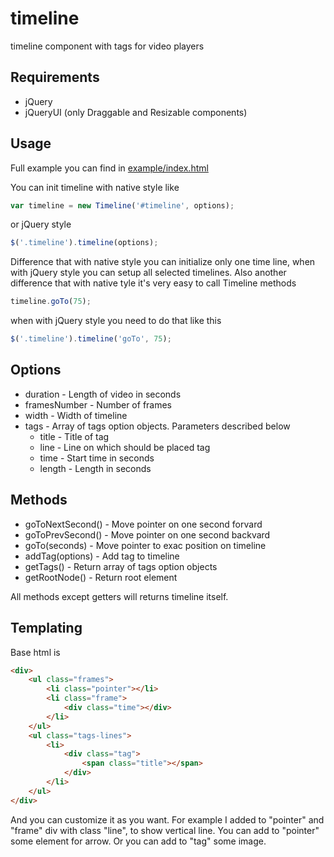 timeline
========

timeline component with tags for video players

## Requirements

* jQuery
* jQueryUI (only Draggable and Resizable components)

## Usage

Full example you can find in [example/index.html](example/index.html)

You can init timeline with native style like
```javascript
var timeline = new Timeline('#timeline', options);
```
or jQuery style
```javascript
$('.timeline').timeline(options);
```
Difference that with native style you can initialize only one time line, when with jQuery style you can setup all selected timelines.
Also another difference that with native tyle it's very easy to call Timeline methods
```javascript
timeline.goTo(75);
```
when with jQuery style you need to do that like this
```javascript
$('.timeline').timeline('goTo', 75);
```

## Options

* duration - Length of video in seconds
* framesNumber - Number of frames
* width - Width of timeline
* tags - Array of tags option objects. Parameters described below
  * title - Title of tag
  * line - Line on which should be placed tag
  * time - Start time in seconds
  * length - Length in seconds

## Methods

* goToNextSecond() - Move pointer on one second forvard
* goToPrevSecond() - Move pointer on one second backvard
* goTo(seconds) - Move pointer to exac position on timeline
* addTag(options) - Add tag to timeline
* getTags() - Return array of tags option objects
* getRootNode() - Return root element

All methods except getters will returns timeline itself.

## Templating

Base html is
```html
<div>
    <ul class="frames">
        <li class="pointer"></li>
        <li class="frame">
            <div class="time"></div>
        </li>
    </ul>
    <ul class="tags-lines">
        <li>
            <div class="tag">
                <span class="title"></span>
            </div>
        </li>
    </ul>
</div>
```
And you can customize it as you want. For example I added to "pointer" and "frame" div with class "line", to show vertical line.
You can add to "pointer" some element for arrow. Or you can add to "tag" some image.